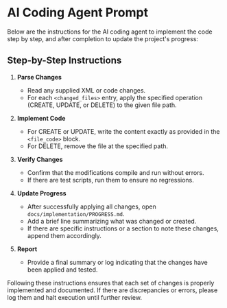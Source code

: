 # AI Coding Agent Prompt

Below are the instructions for the AI coding agent to implement the code step by step, and after completion to update the project's progress:

## Step-by-Step Instructions

1. **Parse Changes**  
   - Read any supplied XML or code changes.
   - For each `<changed_files>` entry, apply the specified operation (CREATE, UPDATE, or DELETE) to the given file path.

2. **Implement Code**  
   - For CREATE or UPDATE, write the content exactly as provided in the `<file_code>` block.
   - For DELETE, remove the file at the specified path.

3. **Verify Changes**  
   - Confirm that the modifications compile and run without errors.
   - If there are test scripts, run them to ensure no regressions.

4. **Update Progress**  
   - After successfully applying all changes, open `docs/implementation/PROGRESS.md`.
   - Add a brief line summarizing what was changed or created.
   - If there are specific instructions or a section to note these changes, append them accordingly.

5. **Report**  
   - Provide a final summary or log indicating that the changes have been applied and tested.

Following these instructions ensures that each set of changes is properly implemented and documented. If there are discrepancies or errors, please log them and halt execution until further review. 